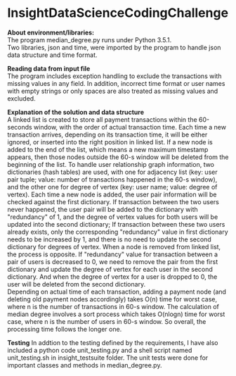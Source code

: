 # InsightDataScienceCodingChallenge

**About environment/libraries:**  
The program median_degree.py runs under Python 3.5.1.  
Two libraries, json and time, were imported by the program to handle json data structure and time format.  
  
**Reading data from input file**  
The program includes exception handling to exclude the transactions with missing values in any field. In addition, incorrect time format or user names with empty strings or only spaces are also treated as missing values and excluded.  
  
**Explanation of the solution and data structure**  
A linked list is created to store all payment transactions within the 60-seconds window, with the order of actual transaction time. Each time a new transaction arrives, depending on its transaction time, it will be either ignored, or inserted into the right position in linked list. If a new node is added to the end of the list, which means a new maximum timestamp appears, then those nodes outside the 60-s window will be deleted from the beginning of the list.
To handle user relationship graph information, two dictionaries (hash tables) are used, with one for adjacency list (key: user pair tuple; value: number of transactions happened in the 60-s window), and the other one for degree of vertex (key: user name; value: degree of vertex). Each time a new node is added, the user pair information will be checked against the first dictionary. If transaction between the two users never happened, the user pair will be added to the dictionary with "redundancy" of 1, and the degree of vertex values for both users will be updated into the second dictionary; If transaction between these two users already exists, only the corresponding "redundancy" value in first dictionary needs to be increased by 1, and there is no need to update the second dictionary for degrees of vertex. When a node is removed from linked list, the process is opposite. If "redundancy" value for transaction between a pair of users is decreased to 0, we need to remove the pair from the first dictionary and update the degree of vertex for each user in the second dictionary. And when the degree of vertex for a user is dropped to 0, the user will be deleted from the second dictionary.  
Depending on actual time of each transaction, adding a payment node (and deleting old payment nodes accordingly) takes O(n) time for worst case, where n is the number of transactions in 60-s window. The calculation of median degree involves a sort process which takes O(nlogn) time for worst case, where n is the number of users in 60-s window. So overall, the processing time follows the longer one.
  
**Testing**
In addtion to the testing defined by the requirements, I have also included a python code unit_testing.py and a shell script named unit_testing.sh in insight_testsuite folder. The unit tests were done for important classes and methods in median_degree.py.  
